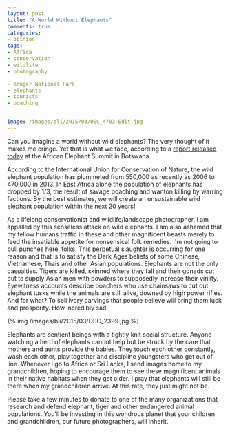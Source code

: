 ```yaml
---
layout: post
title: "A World Without Elephants"
comments: true
categories:
- opinion
tags:
- Africa
- conservation
- wildlife
- photography

- Kruger National Park
- elephants
- tourists
- poaching


image: /images/bli/2015/03/DSC_4783-Edit.jpg
---
```


Can you imagine a world without wild elephants? The very thought of it makes me cringe. Yet that is what we face, according to a [report released today](https://uk.news.yahoo.com/time-running-wild-african-elephants-experts-125948615.html#hl8cdNq) at the African Elephant Summit in Botswana. 

<!--more-->

According to the International Union for Conservation of Nature, the wild elephant population has plummeted from 550,000 as recently as 2006 to 470,000 in 2013. In East Africa alone the population of elephants has dropped by 1/3, the result of savage poaching and wanton killing by warring factions. By the best estimates, we will create an unsustainable wild elephant population within the next 20 years!

As a lifelong conservationist and wildlife/landscape photographer, I am appalled by this senseless attack on wild elephants. I am also ashamed that my fellow humans traffic in these and other magnificent beasts merely to feed the insatiable appetite for nonsensical folk remedies. I'm not going to pull punches here, folks. This perpetual slaughter is occurring for one reason and that is to satisfy the Dark Ages beliefs of some Chinese, Vietnamese, Thais and other Asian populations. Elephants are not the only casualties. Tigers are killed, skinned where they fall and their gonads cut out to supply Asian men with powders to supposedly increase their virility. Eyewitness accounts describe poachers who use chainsaws to cut out elephant tusks while the animals are still alive, downed by high power rifles. And for what? To sell ivory carvings that people believe will bring them luck and prosperity. How incredibly sad! 

{% img /images/bli/2015/03/DSC_2399.jpg %}

Elephants are sentient beings with a tightly knit social structure. Anyone watching a herd of elephants cannot help but be struck by the care that mothers and aunts provide the babies. They touch each other constantly, wash each other, play together and discipline youngsters who get out of line. Whenever I go to Africa or Sri Lanka, I send images home to my grandchildren, hoping to encourage them to see these magnificent animals in their native habitats when they get older. I pray that elephants will still be there when my grandchildren arrive. At this rate, they just might not be.  

Please take a few minutes to donate to one of the many organizations that research and defend elephant, tiger and other endangered animal populations. You'll be investing in this wondrous planet that your children and grandchildren, our future photographers, will inherit. 



